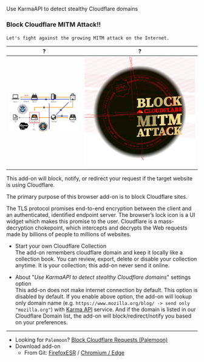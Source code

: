 Use KarmaAPI to detect stealthy Cloudflare domains

### Block Cloudflare MITM Attack!!

`Let's fight against the growing MITM attack on the Internet.`

| ? | ? |
| -- | -- |
| ![](../../image/goodorbad.jpg) | ![](../../image/dsfgs_bcma_i2p.webp) |


This add-on will block, notify, or redirect your request if the target website is using Cloudflare.

The primary purpose of this browser add-on is to block Cloudflare sites.

The TLS protocol promises end-to-end encryption between the client and an authenticated, identified endpoint server. 
The browser’s lock icon is a UI widget which makes this promise to the user. 
Cloudflare is a mass-decryption chokepoint, which intercepts and decrypts the Web requests made by billions of people to millions of websites.
 

- Start your own Cloudflare Collection<br>
The add-on remembers cloudflare domain and keep it locally like a collection book.
You can review, export, delete or disable your collection anytime.
It is your collection; this add-on never send it online.

- About "_Use KarmaAPI to detect stealthy Cloudflare domains_" settings option<br>
This add-on does not make internet connection by default.
This option is disabled by default.
If you enable above option, the add-on will lookup only domain name (e.g. `https://www.mozilla.org/blog/ -> send only "mozilla.org"`) with [Karma API](../service/karma_api.md) service.
And if the domain is listed in our Cloudflare Domain list, the add-on will block/redirect/notify you based on your preferences.



---

- Looking for `Palemoon`? [Block Cloudflare Requests (Palemoon)](../../tool/block_cloudflare_requests_pm)
- Download add-on
  - From Git: [FirefoxESR](https://0xacab.org/dCF/deCloudflare/-/raw/master/addons/releases/bcma.xpi) / [Chromium / Edge](https://0xacab.org/dCF/deCloudflare/-/raw/master/addons/releases/bcma.crx)
